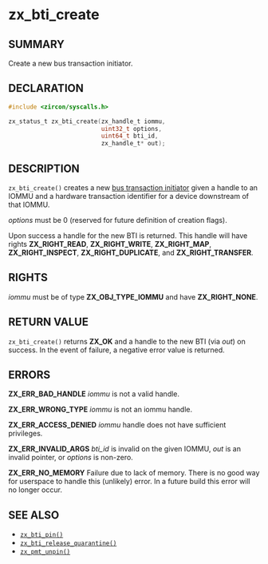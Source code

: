 # zx_bti_create

## SUMMARY

<!-- Contents of this heading updated by update-docs-from-fidl, do not edit. -->

Create a new bus transaction initiator.

## DECLARATION

<!-- Contents of this heading updated by update-docs-from-fidl, do not edit. -->

```c
#include <zircon/syscalls.h>

zx_status_t zx_bti_create(zx_handle_t iommu,
                          uint32_t options,
                          uint64_t bti_id,
                          zx_handle_t* out);
```

## DESCRIPTION

`zx_bti_create()` creates a new [bus transaction initiator](/reference/kernel_objects/bus_transaction_initiator.md)
given a handle to an IOMMU and a hardware transaction identifier for a device
downstream of that IOMMU.

*options* must be 0 (reserved for future definition of creation flags).

Upon success a handle for the new BTI is returned.  This handle will have rights
**ZX_RIGHT_READ**, **ZX_RIGHT_WRITE**, **ZX_RIGHT_MAP**, **ZX_RIGHT_INSPECT**,
**ZX_RIGHT_DUPLICATE**, and **ZX_RIGHT_TRANSFER**.

## RIGHTS

<!-- Contents of this heading updated by update-docs-from-fidl, do not edit. -->

*iommu* must be of type **ZX_OBJ_TYPE_IOMMU** and have **ZX_RIGHT_NONE**.

## RETURN VALUE

`zx_bti_create()` returns **ZX_OK** and a handle to the new BTI
(via *out*) on success.  In the event of failure, a negative error value
is returned.

## ERRORS

**ZX_ERR_BAD_HANDLE**  *iommu* is not a valid handle.

**ZX_ERR_WRONG_TYPE**  *iommu* is not an iommu handle.

**ZX_ERR_ACCESS_DENIED**  *iommu* handle does not have sufficient privileges.

**ZX_ERR_INVALID_ARGS**  *bti_id* is invalid on the given IOMMU,
*out* is an invalid pointer, or *options* is non-zero.

**ZX_ERR_NO_MEMORY**  Failure due to lack of memory.
There is no good way for userspace to handle this (unlikely) error.
In a future build this error will no longer occur.

## SEE ALSO

 - [`zx_bti_pin()`]
 - [`zx_bti_release_quarantine()`]
 - [`zx_pmt_unpin()`]

<!-- References updated by update-docs-from-fidl, do not edit. -->

[`zx_bti_pin()`]: bti_pin.md
[`zx_bti_release_quarantine()`]: bti_release_quarantine.md
[`zx_pmt_unpin()`]: pmt_unpin.md
